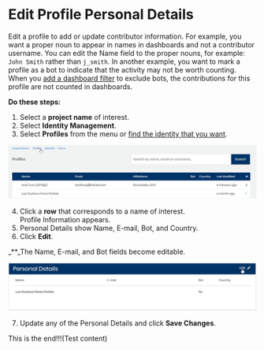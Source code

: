 # Edit Profile Personal Details

Edit a profile to add or update contributor information. For example, you want a proper noun to appear in names in dashboards and not a contributor username. You can edit the Name field to the proper nouns, for example: `John Smith` rather than `j_smith`. In another example, you want to mark a profile as a bot to indicate that the activity may not be worth counting. When you [add a dashboard filter](../view-dashboard-analytics/add-and-manage-data-filters.md) to exclude bots, the contributions for this profile are not counted in dashboards.

**Do these steps:**

1. Select a **project name** of interest.
2. Select **Identity Management**.
3. Select **Profiles** from the menu or [find the identity that you want](find-a-profile-or-organization.md).

![](../.gitbook/assets/edit-profile.png)

 4. Click a **row** that corresponds to a name of interest.  
        Profile Information appears.  
5. Personal Details show Name, E-mail, Bot, and Country.   
6. Click **Edit**.  

_\*\*_The Name, E-mail, and Bot fields become editable.

![](../.gitbook/assets/edit-profile-info-2%20%281%29.png)

 7. Update any of the Personal Details and click **Save Changes**.

This is the end!!!\(Test content\)

